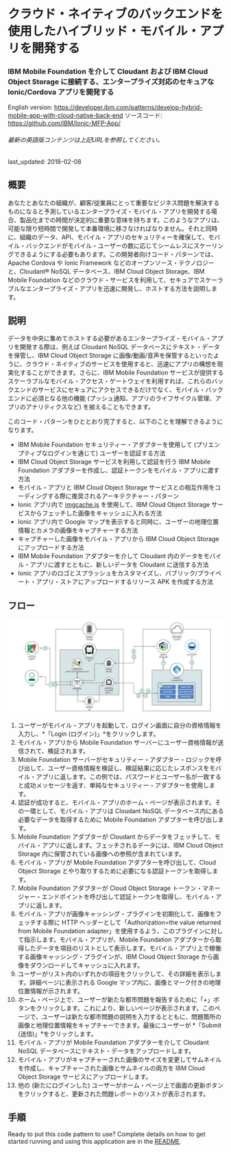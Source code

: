 # クラウド・ネイティブのバックエンドを使用したハイブリッド・モバイル・アプリを開発する

### IBM Mobile Foundation を介して Cloudant および IBM Cloud Object Storage に接続する、エンタープライズ対応のセキュアな Ionic/Cordova アプリを開発する

English version: https://developer.ibm.com/patterns/develop-hybrid-mobile-app-with-cloud-native-back-end
  ソースコード: https://github.com/IBM/Ionic-MFP-App/

###### 最新の英語版コンテンツは上記URLを参照してください。
last_updated: 2018-02-08

 
<!--
_**Note: This pattern is part of a composite pattern.** These are code patterns that can be stand-alone applications or might be a continuation of another code pattern. This composite pattern consists of:_

* [Develop a hybrid mobile app with a cloud-native back end](https://developer.ibm.com/patterns/develop-hybrid-mobile-app-with-cloud-native-back-end/) (this pattern)
* [Implementing mobile user authentication](https://developer.ibm.com/patterns/implementing-mobile-user-authentication)
* [Secure mobile offline synchronization](https://developer.ibm.com/patterns/secure-offline-synchronization-ibm-mobile-foundation)
* [Add push notifications to your hybrid mobile apps](https://developer.ibm.com/patterns/tag-based-push-notifications-for-hybrid-mobile-applications)
-->

## 概要

あなたとあなたの組織が、顧客/従業員にとって重要なビジネス問題を解決するものになると予測しているエンタープライズ・モバイル・アプリを開発する場合、製品化までの時間が決定的に重要な意味を持ちます。このようなアプリは、可能な限り短時間で開発して本番環境に移さなければなりません。それと同時に、組織のデータ、API、モバイル・アプリのセキュリティーを確保して、モバイル・バックエンドがモバイル・ユーザーの数に応じてシームレスにスケーリングできるようにする必要もあります。この開発者向けコード・パターンでは、Apache Cordova や Ionic Framework などのオープンソース・テクノロジーと、Cloudant&reg; NoSQL データベース、IBM Cloud Object Storage、IBM Mobile Foundation などのクラウド・サービスを利用して、セキュアでスケーラブルなエンタープライズ・アプリを迅速に開発し、ホストする方法を説明します。

## 説明

データを中央に集めてホストする必要があるエンタープライズ・モバイル・アプリを開発する際は、例えば Cloudant NoSQL データベースにテキスト・データを保管し、IBM Cloud Object Storage に画像/動画/音声を保管するといったように、クラウド・ネイティブのサービスを使用すると、迅速にアプリの構想を現実化することができます。さらに、IBM Mobile Foundation サービスが提供するスケーラブルなモバイル・アクセス・ゲートウェイを利用すれば、これらのバックエンドのサービスにセキュアにアクセスできるだけでなく、モバイル・バックエンドに必須となる他の機能 (プッシュ通知、アプリのライフサイクル管理、アプリのアナリティクスなど) を揃えることもできます。

このコード・パターンをひととおり完了すると、以下のことを理解できるようになります。

* IBM Mobile Foundation セキュリティー・アダプターを使用して (プリエンプティブなログインを通じて) ユーザーを認証する方法
* IBM Cloud Object Storage サービスを利用して認証を行う IBM Mobile Foundation アダプターを作成し、認証トークンをモバイル・アプリに渡す方法
* モバイル・アプリと IBM Cloud Object Storage サービスとの相互作用をコーディングする際に推奨されるアーキテクチャー・パターン
* Ionic アプリ内で [imgcache.js](https://github.com/chrisben/imgcache.js) を使用して、IBM Cloud Object Storage サービスからフェッチした画像をキャッシュに入れる方法
* Ionic アプリ内で Google マップを表示すると同時に、ユーザーの地理位置情報とカメラの画像をキャプチャーする方法
* キャプチャーした画像をモバイル・アプリから IBM Cloud Object Storage にアップロードする方法
* IBM Mobile Foundation アダプターを介して Cloudant 内のデータをモバイル・アプリに渡すとともに、新しいデータを Cloudant に送信する方法
* Ionic アプリのロゴとスプラッシュをカスタマイズし、パブリック/プライベート・アプリ・ストアにアップロードするリリース APK を作成する方法

## フロー

![フロー](./images/ionic-mfp-flow.png)

1. ユーザーがモバイル・アプリを起動して、ログイン画面に自分の資格情報を入力し、*「Login (ログイン)」*をクリックします。
1. モバイル・アプリから Mobile Foundation サーバーにユーザー資格情報が送信されて、検証されます。
1. Mobile Foundation サーバーがセキュリティー・アダプター・ロジックを呼び出して、ユーザー資格情報を検証し、検証結果に応じたレスポンスをモバイル・アプリに返します。この例では、パスワードとユーザー名が一致すると成功メッセージを返す、単純なセキュリティー・アダプターを使用します。
1. 認証が成功すると、モバイル・アプリのホーム・ページが表示されます。その一環として、モバイル・アプリは Cloudant NoSQL データベース内にある必要なデータを取得するために Mobile Foundation アダプターを呼び出します。
1. Mobile Foundation アダプターが Cloudant からデータをフェッチして、モバイル・アプリに返します。フェッチされるデータには、IBM Cloud Object Storage 内に保管されている画像への参照が含まれています。
1. モバイル・アプリが Mobile Foundation アダプターを呼び出して、Cloud Object Storage とやり取りするために必要になる認証トークンを取得します。
1. Mobile Foundation アダプターが Cloud Object Storage トークン・マネージャー・エンドポイントを呼び出して認証トークンを取得し、モバイル・アプリに返します。
1. モバイル・アプリが画像キャッシング・プラグインを初期化して、画像をフェッチする際に HTTP ヘッダーとして「Authorization=the value returned from Mobile Foundation adapter」を使用するよう、このプラグインに対して指示します。モバイル・アプリが、Mobile Foundation アダプターから取得したデータを項目のリストとして表示します。モバイル・アプリ上で稼働する画像キャッシング・プラグインが、IBM Cloud Object Storage から画像をダウンロードしてキャッシュに入れます。
1. ユーザーがリスト内のいずれかの項目をクリックして、その詳細を表示します。詳細ページに表示される Google マップ内に、画像とマーク付きの地理位置情報が示されます。
1. ホーム・ページ上で、ユーザーが新たな都市問題を報告するために「*+*」ボタンをクリックします。これにより、新しいページが表示されます。このページで、ユーザーは新たな都市問題の説明を入力するとともに、問題箇所の画像と地理位置情報をキャプチャーできます。最後にユーザーが *「Submit (送信)」*をクリックします。
1. モバイル・アプリが Mobile Foundation アダプターを介して Cloudant NoSQL データベースにテキスト・データをアップロードします。
1. モバイル・アプリがキャプチャーされた画像のサイズを変更してサムネイルを作成し、キャプチャーされた画像とサムネイルの両方を IBM Cloud Object Storage サービスにアップロードします。
1. 他の (新たにログインした) ユーザーがホーム・ページ上で画面の更新ボタンをクリックすると、更新された問題レポートのリストが表示されます。

## 手順

Ready to put this code pattern to use? Complete details on how to get started running and using this application are in the [README](https://github.com/IBM/Ionic-MFP-App/blob/master/README.md).

